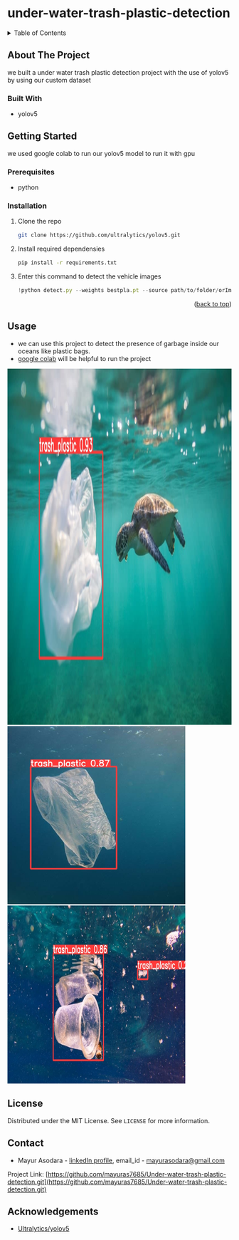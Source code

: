 # under-water-trash-plastic-detection

<!-- TABLE OF CONTENTS -->
<details>
  <summary>Table of Contents</summary>
  <ol>
    <li>
      <a href="#about-the-project">About The Project</a>
      <ul>
        <li><a href="#built-with">Built With</a></li>
      </ul>
    </li>
    <li>
      <a href="#getting-started">Getting Started</a>
      <ul>
        <li><a href="#prerequisites">Prerequisites</a></li>
        <li><a href="#installation">Installation</a></li>
      </ul>
    </li>
    <li><a href="#usage">Usage</a></li>
    <li><a href="#license">License</a></li>
    <li><a href="#contact">Contact</a></li>
    <li><a href="#acknowledgments">Acknowledgments</a></li>
  </ol>
</details>


<!-- ABOUT THE PROJECT -->
## About The Project

we built a under water trash plastic detection project with the use of yolov5 by using our custom dataset

### Built With

* yolov5


<!-- GETTING STARTED -->
## Getting Started

we used google colab to run our yolov5 model to run it with gpu

### Prerequisites

* python

### Installation

1. Clone the repo
   ```sh
   git clone https://github.com/ultralytics/yolov5.git
   ```
2. Install required dependensies
   ```sh
   pip install -r requirements.txt
   ```
3. Enter this command to detect the vehicle images
   ```js
   !python detect.py --weights bestpla.pt --source path/to/folder/orImage
   ```

<p align="right">(<a href="#top">back to top</a>)</p>



<!-- USAGE EXAMPLES -->
## Usage

* we can use this project to detect the presence of garbage inside our oceans like plastic bags.
* [google colab](https://colab.research.google.com/drive/15VSNbbOcIikd3VB2pJlk99Rnx5b9qVdC#scrollTo=zS1y_gmZ6BSF) will be helpful to run the project 


<img src="output images/plastic-bag1.jpg" alt="underwater waste detection image" width="800" height="800"/>   <img src="output images/plastic-bag.jpg" alt="underwater waste detection image" width="400" height="400"/> <img src="output images/plastic-cup.jpg" alt="underwater waste detection image" width="400" height="400"/>

<!-- LICENSE -->
## License

Distributed under the MIT License. See `LICENSE` for more information.


<!-- CONTACT -->
## Contact

* Mayur Asodara - [linkedIn profile](https://www.linkedin.com/in/mayur-asodara-366067206), email_id - mayurasodara@gmail.com

Project Link: [https://github.com/mayuras7685/Under-water-trash-plastic-detection.git](https://github.com/mayuras7685/Under-water-trash-plastic-detection.git)



<!-- ACKNOWLEDGEMENTS -->
## Acknowledgements
* [Ultralytics/yolov5](https://github.com/ultralytics/yolov5)


